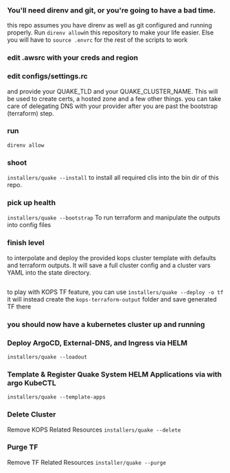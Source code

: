### You'll need direnv and git, or you're going to have a bad time.
this repo assumes you have direnv as well as git configured and running properly. Run `direnv allow`in this repository to make your life easier. Else you will have to `source .envrc` for the rest of the scripts to work


### edit .awsrc with your creds and region
### edit configs/settings.rc 
and provide your QUAKE_TLD and your QUAKE_CLUSTER_NAME. This will be used to create certs, a hosted zone and a few other things. you can take care of delegating DNS with your provider after you are past the bootstrap (terraform) step.

### run 
```direnv allow```

### shoot 
```installers/quake --install``` 
to install all required clis into the bin dir of this repo. 

### pick up health
```installers/quake --bootstrap```
To run terraform and manipulate the outputs into config files

### finish level
to interpolate and deploy the provided kops cluster template with defaults and terraform outputs. It will save a full cluster config and a cluster vars YAML into the state directory.
```installers/quake --deploy #--jumphost #uncomment flag to also deploy an instance group for ssh access to your vpc
```
to play with KOPS TF feature, you can use 
```ìnstallers/quake --deploy -o tf``` it will instead create the `kops-terraform-output` folder and save generated TF there

### you should now have a kubernetes cluster up and running 

### Deploy ArgoCD, External-DNS, and Ingress via HELM
```installers/quake --loadout```
### Template & Register Quake System HELM Applications via with argo KubeCTL
```installers/quake --template-apps```

###
### Delete Cluster
Remove KOPS Related Resources
```installers/quake --delete```

### Purge TF
Remove TF Related Resources
```installer/quake --purge``` 

